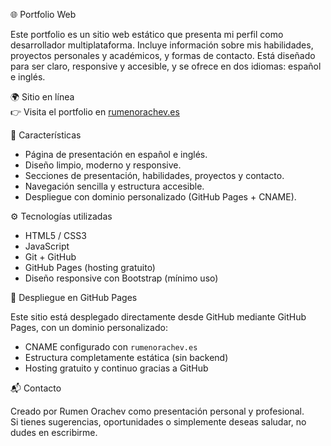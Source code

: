 🌐 Portfolio Web

Este portfolio es un sitio web estático que presenta mi perfil como desarrollador multiplataforma. Incluye información sobre mis habilidades, proyectos personales y académicos, y formas de contacto. Está diseñado para ser claro, responsive y accesible, y se ofrece en dos idiomas: español e inglés.

🌍 Sitio en línea  
👉 Visita el portfolio en [rumenorachev.es](https://www.rumenorachev.es)

📌 Características

- Página de presentación en español e inglés.
- Diseño limpio, moderno y responsive.
- Secciones de presentación, habilidades, proyectos y contacto.
- Navegación sencilla y estructura accesible.
- Despliegue con dominio personalizado (GitHub Pages + CNAME).

⚙️ Tecnologías utilizadas

- HTML5 / CSS3
- JavaScript
- Git + GitHub
- GitHub Pages (hosting gratuito)
- Diseño responsive con Bootstrap (mínimo uso)

🚀 Despliegue en GitHub Pages

Este sitio está desplegado directamente desde GitHub mediante GitHub Pages, con un dominio personalizado:

- CNAME configurado con `rumenorachev.es`
- Estructura completamente estática (sin backend)
- Hosting gratuito y continuo gracias a GitHub

📬 Contacto

Creado por Rumen Orachev como presentación personal y profesional.  
Si tienes sugerencias, oportunidades o simplemente deseas saludar, no dudes en escribirme.
